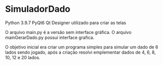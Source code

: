 # SimuladorDado

Python 3.9.7
PyQt6
Qt Designer utilizado para criar as telas

O arquivo main.py é a versão sem interface gráfica.
O arquivo mainGerarDado.py possui interface grafica.

O objetivo inicial era criar um programa simples para simular um dado de 6 lados sendo jogado, após a criação resolvi emplementar dados de 4, 6, 8, 10, 12 e 20 lados.
